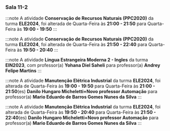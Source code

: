 ### Sala 11-2


:::note
A atividade **Conservação de Recursos Naturais (PPC2020)** da turma **ELE2024**, foi alterada de Quarta-Feira às **21:00 - 21:50** para Quarta-Feira às **19:00 - 19:50**
:::
        


:::note
A atividade **Conservação de Recursos Naturais (PPC2020)** da turma **ELE2024**, foi alterada de Quarta-Feira às **21:50 - 22:40** para Quarta-Feira às **19:50 - 20:40**
:::
        


:::note
A atividade **Lingua Estrangeira Moderna 2 - Ingles** da turma **EIN2023**, com professor(a) **Yohana Diel Saheli** para professor(a) **Andrey Felipe Martins**
:::
        


:::note
A atividade **Manutenção Elétrica Industrial** da turma **ELE2024**, foi alterada de Quarta-Feira às **19:00 - 19:50** para Quarta-Feira às **21:00 - 21:50**(es) **Danilo Hungaro Micheletti+Novo professor Automação** para professor(a) **Mario Eduardo de Barros Gomes Nunes da Silva**
:::
        


:::note
A atividade **Manutenção Elétrica Industrial** da turma **ELE2024**, foi alterada de Quarta-Feira às **19:50 - 20:40** para Quarta-Feira às **21:50 - 22:40**(es) **Danilo Hungaro Micheletti+Novo professor Automação** para professor(a) **Mario Eduardo de Barros Gomes Nunes da Silva**
:::
        

